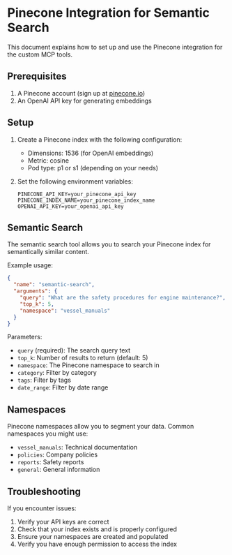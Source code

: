 # Pinecone Integration for Semantic Search

This document explains how to set up and use the Pinecone integration for the custom MCP tools.

## Prerequisites

1. A Pinecone account (sign up at [pinecone.io](https://www.pinecone.io/))
2. An OpenAI API key for generating embeddings

## Setup

1. Create a Pinecone index with the following configuration:
   - Dimensions: 1536 (for OpenAI embeddings)
   - Metric: cosine
   - Pod type: p1 or s1 (depending on your needs)

2. Set the following environment variables:
   ```
   PINECONE_API_KEY=your_pinecone_api_key
   PINECONE_INDEX_NAME=your_pinecone_index_name
   OPENAI_API_KEY=your_openai_api_key
   ```

## Semantic Search

The semantic search tool allows you to search your Pinecone index for semantically similar content.

Example usage:
```json
{
  "name": "semantic-search",
  "arguments": {
    "query": "What are the safety procedures for engine maintenance?",
    "top_k": 5,
    "namespace": "vessel_manuals"
  }
}
```

Parameters:
- `query` (required): The search query text
- `top_k`: Number of results to return (default: 5)
- `namespace`: The Pinecone namespace to search in
- `category`: Filter by category
- `tags`: Filter by tags
- `date_range`: Filter by date range

## Namespaces

Pinecone namespaces allow you to segment your data. Common namespaces you might use:
- `vessel_manuals`: Technical documentation
- `policies`: Company policies
- `reports`: Safety reports
- `general`: General information

## Troubleshooting

If you encounter issues:
1. Verify your API keys are correct
2. Check that your index exists and is properly configured
3. Ensure your namespaces are created and populated
4. Verify you have enough permission to access the index 
